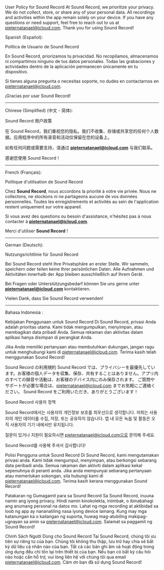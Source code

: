 User Policy for Sound Record
At Sound Record, we prioritize your privacy. We do not collect, store, or share any of your personal data. All recordings and activities within the app remain solely on your device.
If you have any questions or need support, feel free to reach out to us at pieternatanael@icloud.com.
Thank you for using Sound Record!


Spanish (Español):

Política de Usuario de Sound Record

En Sound Record, priorizamos tu privacidad. No recopilamos, almacenamos ni compartimos ninguno de tus datos personales. Todas las grabaciones y actividades dentro de la aplicación permanecen únicamente en tu dispositivo.

Si tienes alguna pregunta o necesitas soporte, no dudes en contactarnos en pieternatanael@icloud.com.

¡Gracias por usar Sound Record!

---

Chinese (Simplified) (中文 - 简体):

Sound Record 用户政策

在 Sound Record，我们重视您的隐私。我们不收集、存储或共享您的任何个人数据。应用程序中的所有录音和活动仅保留在您的设备上。

如有任何问题或需要支持，请通过 **pieternatanael@icloud.com** 与我们联系。

感谢您使用 Sound Record！

---

French (Français):

Politique d'utilisation de Sound Record

Chez **Sound Record**, nous accordons la priorité à votre vie privée. Nous ne collectons, ne stockons ni ne partageons aucune de vos données personnelles. Toutes les enregistrements et activités au sein de l'application restent uniquement sur votre appareil.

Si vous avez des questions ou besoin d'assistance, n'hésitez pas à nous contacter à **pieternatanael@icloud.com**.

Merci d'utiliser **Sound Record** !

---

German (Deutsch):

Nutzungsrichtlinie für Sound Record

Bei Sound Record steht Ihre Privatsphäre an erster Stelle. Wir sammeln, speichern oder teilen keine Ihrer persönlichen Daten. Alle Aufnahmen und Aktivitäten innerhalb der App bleiben ausschließlich auf Ihrem Gerät.

Bei Fragen oder Unterstützungsbedarf können Sie uns gerne unter **pieternatanael@icloud.com** kontaktieren.

Vielen Dank, dass Sie Sound Record verwenden!

---


Bahasa Indonesia :

Kebijakan Penggunaan untuk Sound Record
Di Sound Record, privasi Anda adalah prioritas utama. Kami tidak mengumpulkan, menyimpan, atau membagikan data pribadi Anda. Semua rekaman dan aktivitas dalam aplikasi hanya disimpan di perangkat Anda.

Jika Anda memiliki pertanyaan atau membutuhkan dukungan, jangan ragu untuk menghubungi kami di pieternatanael@icloud.com.
Terima kasih telah menggunakan Sound Record!


Sound Record の利用規約
Sound Record では、プライバシーを最優先しています。お客様の個人データを収集、保存、共有することはありません。アプリ内のすべての録音や活動は、お客様のデバイス内にのみ保存されます。
ご質問やサポートが必要な場合は、pieternatanael@icloud.com までお気軽にご連絡ください。
Sound Record をご利用いただき、ありがとうございます！

Sound Record 사용자 정책

Sound Record에서는 사용자의 개인정보 보호를 최우선으로 생각합니다. 저희는 사용자의 개인 데이터를 수집, 저장, 또는 공유하지 않습니다. 앱 내 모든 녹음 및 활동은 오직 사용자의 기기 내에서만 유지됩니다.

질문이 있거나 지원이 필요하시면 pieternatanael@icloud.com으로 문의해 주세요.

Sound Record를 사용해 주셔서 감사합니다!


Polisi Pengguna untuk Sound Record
Di Sound Record, kami mengutamakan privasi anda. Kami tidak mengumpul, menyimpan, atau berkongsi sebarang data peribadi anda. Semua rakaman dan aktiviti dalam aplikasi kekal sepenuhnya di peranti anda.
Jika anda mempunyai sebarang pertanyaan atau memerlukan sokongan, sila hubungi kami di pieternatanael@icloud.com.
Terima kasih kerana menggunakan Sound Record!



Patakaran ng Gumagamit para sa Sound Record
Sa Sound Record, inuuna namin ang iyong privacy. Hindi namin kinokolekta, iniimbak, o ibinabahagi ang anumang personal na datos mo. Lahat ng mga recording at aktibidad sa loob ng app ay nananatiling nasa iyong device lamang.
Kung may mga katanungan ka o kailangan ng suporta, huwag mag-atubiling makipag-ugnayan sa amin sa pieternatanael@icloud.com.
Salamat sa paggamit ng Sound Record!




Chính Sách Người Dùng cho Sound Record
Tại Sound Record, chúng tôi ưu tiên sự riêng tư của bạn. Chúng tôi không thu thập, lưu trữ hay chia sẻ bất kỳ dữ liệu cá nhân nào của bạn. Tất cả các bản ghi âm và hoạt động trong ứng dụng đều chỉ tồn tại trên thiết bị của bạn.
Nếu bạn có bất kỳ câu hỏi nào hoặc cần hỗ trợ, vui lòng liên hệ với chúng tôi qua email pieternatanael@icloud.com.
Cảm ơn bạn đã sử dụng Sound Record!
